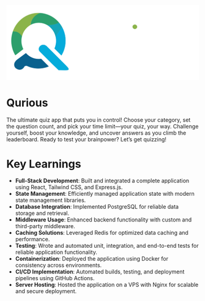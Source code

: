 ![Logo](https://github.com/ryanpereira49/Qurious/blob/main/git-images/Logo_Full.svg)
# Qurious
The ultimate quiz app that puts you in control! Choose your category, set the question count, and pick your time limit—your quiz, your way. Challenge yourself, boost your knowledge, and uncover answers as you climb the leaderboard. Ready to test your brainpower? Let’s get quizzing!

# Key Learnings  

- **Full-Stack Development**: Built and integrated a complete application using React, Tailwind CSS, and Express.js.  
- **State Management**: Efficiently managed application state with modern state management libraries.  
- **Database Integration**: Implemented PostgreSQL for reliable data storage and retrieval.  
- **Middleware Usage**: Enhanced backend functionality with custom and third-party middleware.  
- **Caching Solutions**: Leveraged Redis for optimized data caching and performance.  
- **Testing**: Wrote and automated unit, integration, and end-to-end tests for reliable application functionality.  
- **Containerization**: Deployed the application using Docker for consistency across environments.  
- **CI/CD Implementation**: Automated builds, testing, and deployment pipelines using GitHub Actions.  
- **Server Hosting**: Hosted the application on a VPS with Nginx for scalable and secure deployment.  
